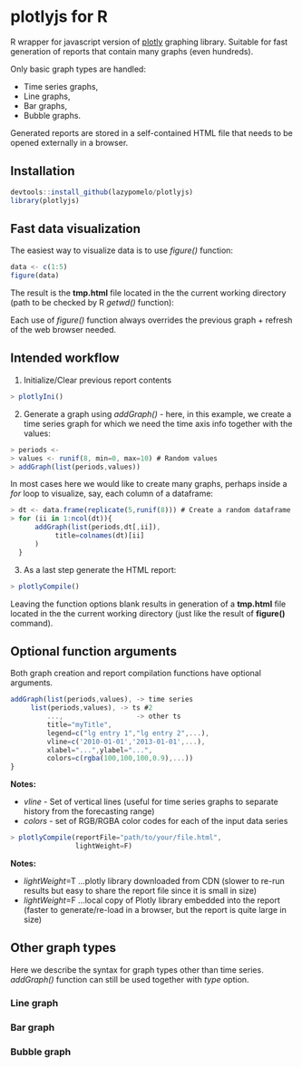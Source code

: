 # plotlyjs for R
R wrapper for javascript version of [plotly](https://plot.ly/javascript/) graphing library. Suitable for fast generation of reports that contain many graphs (even hundreds). 

Only basic graph types are handled:
- Time series graphs,
- Line graphs,
- Bar graphs,
- Bubble graphs.

Generated reports are stored in a self-contained HTML file that needs to be opened externally in a browser.

## Installation
```js
devtools::install_github(lazypomelo/plotlyjs)
library(plotlyjs)
```
## Fast data visualization
The easiest way to visualize data is to use *figure()* function:
```js
data <- c(1:5)
figure(data)
```
The result is the **tmp.html** file located in the the current working directory (path to be checked by R *getwd()* function):

Each use of *figure()* function always overrides the previous graph + refresh of the web browser needed.
 
## Intended workflow

1) Initialize/Clear previous report contents
```js
> plotlyIni()
```

2) Generate a graph using *addGraph()* - here, in this example, we create a time series graph for which we need the time axis info together with the values:
```js
> periods <- 
> values <- runif(8, min=0, max=10) # Random values
> addGraph(list(periods,values))
```
In most cases here we would like to create many graphs, perhaps inside a *for* loop to visualize, say, each column of a dataframe:
```js
> dt <- data.frame(replicate(5,runif(8))) # Create a random dataframe
> for (ii in 1:ncol(dt)){
      addGraph(list(periods,dt[,ii]),
	       title=colnames(dt)[ii]
      )
  }
```
3) As a last step generate the HTML report:
```js
> plotlyCompile()
```
Leaving the function options blank results in generation of a **tmp.html** file located in the the current working directory (just like the result of **figure()** command).

## Optional function arguments
Both graph creation and report compilation functions have optional arguments.
```js
addGraph(list(periods,values), -> time series
	 list(periods,values), -> ts #2
         ...,                  -> other ts
         title="myTitle",
         legend=c("lg entry 1","lg entry 2",...),
         vline=c('2010-01-01','2013-01-01',...),
         xlabel="...",ylabel="...",
         colors=c(rgba(100,100,100,0.9),...))
}
  ```
**Notes:**
- *vline* - Set of vertical lines (useful for time series graphs to separate history from the forecasting range)  
- *colors* - set of RGB/RGBA color codes for each of the input data series

```js
> plotlyCompile(reportFile="path/to/your/file.html",
                lightWeight=F)
```
 **Notes:**
- *lightWeight*=T ...plotly library downloaded from CDN (slower to re-run results but easy to share the report file since it is small in size)
- *lightWeight*=F ...local copy of Plotly library embedded into the report (faster to generate/re-load in a browser, but the report is quite large in size)

## Other graph types
Here we describe the syntax for graph types other than time series. *addGraph()* function can still be used together with *type* option.

### Line graph

### Bar graph

### Bubble graph

